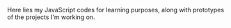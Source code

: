 Here lies my JavaScript codes for learning purposes, along with prototypes of the projects I'm working on.